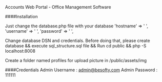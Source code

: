 Accounts Web Portal - Office Management Software

####Installation

Just change the database.php file with your database
    	'hostname' => ' ',
	'username' => ' ',
	'password' => ' ',
    
Change database DSN and credentials. Before doing that, please create database && execute sql_structure.sql file &&
Run cd public && php -S localhost:8008


Create a folder named profiles for upload picture in /public/assets/img 


####Credentials
Admin Username : admin@besofty.com
Admin Password : 111111


